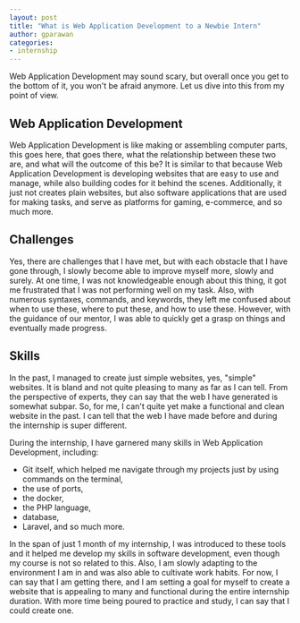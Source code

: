 ```yaml
---
layout: post
title: "What is Web Application Development to a Newbie Intern"
author: gparawan
categories:
- internship
---
```


Web Application Development may sound scary, but overall once you get to the bottom of it, you won't be afraid anymore. Let us dive into this from my point of view.

## Web Application Development

Web Application Development is like making or assembling computer parts, this goes here, that goes there, what the relationship between these two are, and what will the outcome of this be? It is similar to that because Web Application Development is developing websites that are easy to use and manage, while also building codes for it behind the scenes. Additionally, it just not creates plain websites, but also software applications that are used for making tasks, and serve as platforms for gaming, e-commerce, and so much more.

## Challenges

Yes, there are challenges that I have met, but with each obstacle that I have gone through, I slowly become able to improve myself more, slowly and surely. At one time, I was not knowledgeable enough about this thing, it got me frustrated that I was not performing well on my task. Also, with numerous syntaxes, commands, and keywords, they left me confused about when to use these, where to put these, and how to use these. However, with the guidance of our mentor, I was able to quickly get a grasp on things and eventually made progress.

## Skills

In the past, I managed to create just simple websites, yes, "simple" websites. It is bland and not quite pleasing to many as far as I can tell. From the perspective of experts, they can say that the web I have generated is somewhat subpar. So, for me, I can't quite yet make a functional and clean website in the past. I can tell that the web I have made before and during the internship is super different.

During the internship, I have garnered many skills in Web Application Development, including:

- Git itself, which helped me navigate through my projects just by using commands on the terminal,
- the use of ports,
- the docker,
- the PHP language,
- database,
- Laravel, and so much more.

In the span of just 1 month of my internship, I was introduced to these tools and it helped me develop my skills in software development, even though my course is not so related to this. Also, I am slowly adapting to the environment I am in and was also able to cultivate work habits. For now, I can say that I am getting there, and I am setting a goal for myself to create a website that is appealing to many and functional during the entire internship duration. With more time being poured to practice and study, I can say that I could create one.

